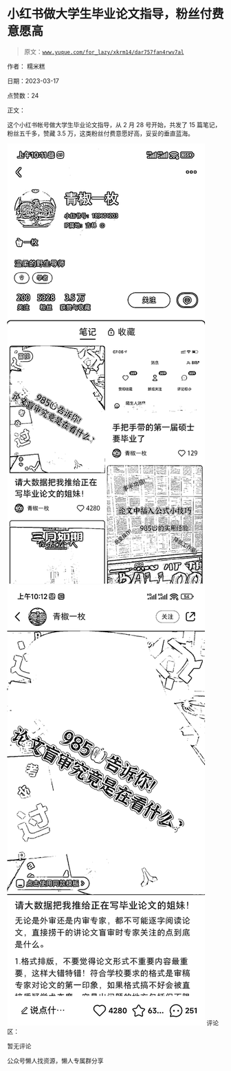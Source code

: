 # 小红书做大学生毕业论文指导，粉丝付费意愿高

> 原文：[`www.yuque.com/for_lazy/xkrm14/dar757fan4rwv7al`](https://www.yuque.com/for_lazy/xkrm14/dar757fan4rwv7al)



作者： 糯米糕



日期：2023-03-17



点赞数：24

<ne-hole id="ub1852c4a" data-lake-id="ub1852c4a">

正文：



这个小红书帐号做大学生毕业论文指导，从 2 月 28 号开始，共发了 15 篇笔记，粉丝五千多，赞藏 3.5 万，这类粉丝付费意愿好高，妥妥的垂直蓝海。



![](img/f2af0ecf0cef6bf265827de5cbbb767a.png)  <ne-p id="u8796bef9" data-lake-id="u8796bef9">![](img/9e021222ed19ee41bb980cbf27ad937f.png)  <ne-hole id="ue483b7d7" data-lake-id="ue483b7d7"><ne-p id="u6f76d1ff" data-lake-id="u6f76d1ff">评论区：



暂无评论

<ne-hole id="u021fc1f2" data-lake-id="u021fc1f2">

公众号懒人找资源，懒人专属群分享

</ne-hole></ne-hole></ne-p></ne-p></ne-hole>